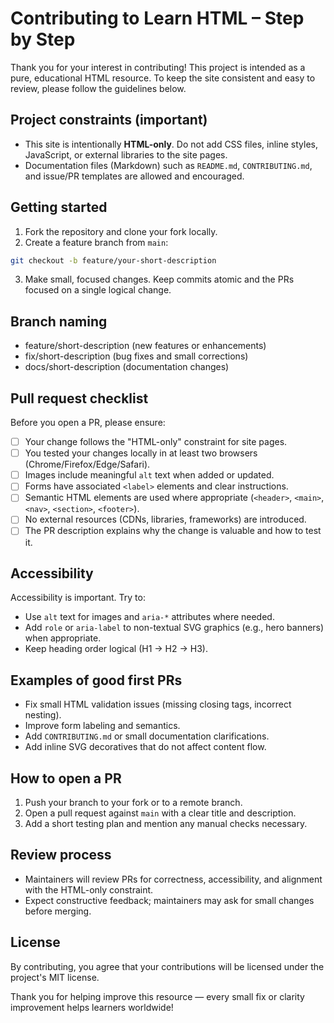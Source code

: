 # Contributing to Learn HTML – Step by Step

Thank you for your interest in contributing! This project is intended as a pure, educational HTML resource. To keep the site consistent and easy to review, please follow the guidelines below.

## Project constraints (important)
- This site is intentionally **HTML-only**. Do not add CSS files, inline styles, JavaScript, or external libraries to the site pages.
- Documentation files (Markdown) such as `README.md`, `CONTRIBUTING.md`, and issue/PR templates are allowed and encouraged.

## Getting started
1. Fork the repository and clone your fork locally.
2. Create a feature branch from `main`:

```bash
git checkout -b feature/your-short-description
```

3. Make small, focused changes. Keep commits atomic and the PRs focused on a single logical change.

## Branch naming
- feature/short-description (new features or enhancements)
- fix/short-description (bug fixes and small corrections)
- docs/short-description (documentation changes)

## Pull request checklist
Before you open a PR, please ensure:
- [ ] Your change follows the "HTML-only" constraint for site pages.
- [ ] You tested your changes locally in at least two browsers (Chrome/Firefox/Edge/Safari).
- [ ] Images include meaningful `alt` text when added or updated.
- [ ] Forms have associated `<label>` elements and clear instructions.
- [ ] Semantic HTML elements are used where appropriate (`<header>`, `<main>`, `<nav>`, `<section>`, `<footer>`).
- [ ] No external resources (CDNs, libraries, frameworks) are introduced.
- [ ] The PR description explains why the change is valuable and how to test it.

## Accessibility
Accessibility is important. Try to:
- Use `alt` text for images and `aria-*` attributes where needed.
- Add `role` or `aria-label` to non-textual SVG graphics (e.g., hero banners) when appropriate.
- Keep heading order logical (H1 → H2 → H3).

## Examples of good first PRs
- Fix small HTML validation issues (missing closing tags, incorrect nesting).
- Improve form labeling and semantics.
- Add `CONTRIBUTING.md` or small documentation clarifications.
- Add inline SVG decoratives that do not affect content flow.

## How to open a PR
1. Push your branch to your fork or to a remote branch.
2. Open a pull request against `main` with a clear title and description.
3. Add a short testing plan and mention any manual checks necessary.

## Review process
- Maintainers will review PRs for correctness, accessibility, and alignment with the HTML-only constraint.
- Expect constructive feedback; maintainers may ask for small changes before merging.

## License
By contributing, you agree that your contributions will be licensed under the project's MIT license.

Thank you for helping improve this resource — every small fix or clarity improvement helps learners worldwide!